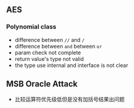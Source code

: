 ## AES

### Polynomial class

- difference between `//` and `/`
- difference between `and` between `or`
- param check not complete
- return value's type not valid
- the type use internal and interface is not clear

## MSB Oracle Attack

- 比较运算符优先级低但是没有加括号结果出问题